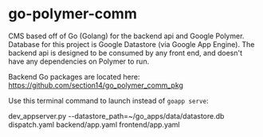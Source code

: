 # go-polymer-comm

CMS based off of Go (Golang) for the backend api and Google Polymer. Database for this project is Google Datastore (via Google App Engine). The backend api is designed to be consumed by any front end, and doesn't have any dependencies on Polymer to run.

Backend Go packages are located here: https://github.com/section14/go_polymer_comm_pkg

Use this terminal command to launch instead of `goapp serve`: 

dev_appserver.py --datastore_path=~/go_apps/data/datastore.db dispatch.yaml backend/app.yaml frontend/app.yaml
